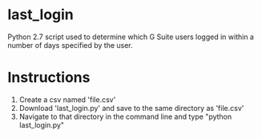 # last_login

Python 2.7 script used to determine which G Suite users logged in within a number of days specified by the user.

# Instructions

1. Create a csv named 'file.csv'
1. Download 'last_login.py' and save to the same directory as 'file.csv'
1. Navigate to that directory in the command line and type "python last_login.py"
